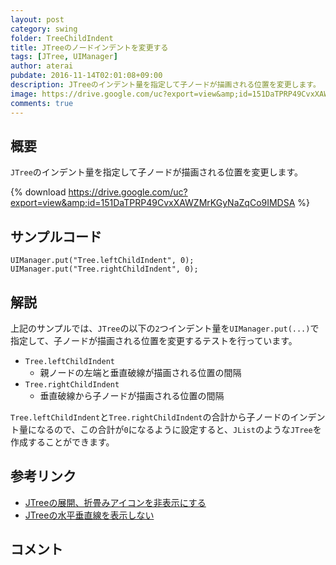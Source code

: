 ```yaml
---
layout: post
category: swing
folder: TreeChildIndent
title: JTreeのノードインデントを変更する
tags: [JTree, UIManager]
author: aterai
pubdate: 2016-11-14T02:01:08+09:00
description: JTreeのインデント量を指定して子ノードが描画される位置を変更します。
image: https://drive.google.com/uc?export=view&amp;id=151DaTPRP49CvxXAWZMrKGyNaZqCo9IMDSA
comments: true
---
```

## 概要
`JTree`のインデント量を指定して子ノードが描画される位置を変更します。

{% download https://drive.google.com/uc?export=view&amp;id=151DaTPRP49CvxXAWZMrKGyNaZqCo9IMDSA %}

## サンプルコード
<pre class="prettyprint"><code>UIManager.put("Tree.leftChildIndent", 0);
UIManager.put("Tree.rightChildIndent", 0);
</code></pre>

## 解説
上記のサンプルでは、`JTree`の以下の`2`つインデント量を`UIManager.put(...)`で指定して、子ノードが描画される位置を変更するテストを行っています。

- `Tree.leftChildIndent`
    - 親ノードの左端と垂直破線が描画される位置の間隔
- `Tree.rightChildIndent`
    - 垂直破線から子ノードが描画される位置の間隔

<!-- dummy comment line for breaking list -->

`Tree.leftChildIndent`と`Tree.rightChildIndent`の合計から子ノードのインデント量になるので、この合計が`0`になるように設定すると、`JList`のような`JTree`を作成することができます。

## 参考リンク
- [JTreeの展開、折畳みアイコンを非表示にする](http://ateraimemo.com/Swing/TreeExpandedIcon.html)
- [JTreeの水平垂直線を表示しない](http://ateraimemo.com/Swing/TreePaintLines.html)

<!-- dummy comment line for breaking list -->

## コメント
